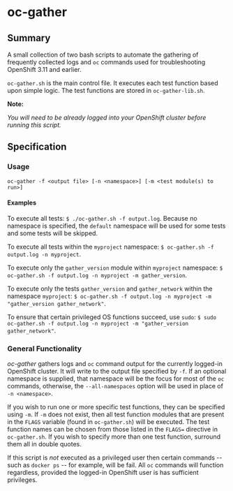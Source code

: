 # oc-gather

## Summary
A small collection of two bash scripts to automate the gathering of frequently collected logs and ``oc`` commands used for troubleshooting OpenShift 3.11 and earlier.

``oc-gather.sh`` is the main control file. It executes each test function based upon simple logic. The test functions are stored in ``oc-gather-lib.sh``. 

**Note:**

*You will need to be already logged into your OpenShift cluster before running this script.*

## Specification
### Usage
``oc-gather -f <output file> [-n <namespace>] [-m <test module(s) to run>]``

#### Examples
To execute all tests: ``$ ./oc-gather.sh -f output.log``. Because no namespace is specified, the ``default`` namespace will be used for some tests and some tests will be skipped.

To execute all tests within the ``myproject`` namespace: ``$ oc-gather.sh -f output.log -n myproject``.

To execute only the ``gather_version`` module within ``myproject`` namespace: ``$ oc-gather.sh -f output.log -n myproject -m gather_version``.

To execute only the tests ``gather_version`` and ``gather_network`` within the namespace ``myproject``: ``$ oc-gather.sh -f output.log -n myproject -m "gather_version gather_network"``.

To ensure that certain privileged OS functions succeed, use ``sudo``: ``$ sudo oc-gather.sh -f output.log -n myproject -m "gather_version gather_network"``.

### General Functionality
*oc-gather* gathers logs and ``oc`` command output for the currently logged-in OpenShift cluster. It will write to the output file specified by ``-f``. If an optional namespace is supplied, that namespace will be the focus for most of the ``oc`` commands, otherwise, the ``--all-namespaces`` option will be used in place of ``-n <namespace>``.

If you wish to run one or more specific test functions, they can be specified using ``-m``. If ``-m`` does not exist, then all test function modules that are present in the ``FLAGS`` variable (found in ``oc-gather.sh``) will be executed. The test function names can be chosen from those listed in the ``FLAGS=`` directive in ``oc-gather.sh``. If you wish to specify more than one test function, surround them all in double quotes.

If this script is *not* executed as a privileged user then certain commands -- such as ``docker ps`` -- for example, will be fail. All ``oc`` commands will function regardless, provided the logged-in OpenShift user is has sufficient privileges.

